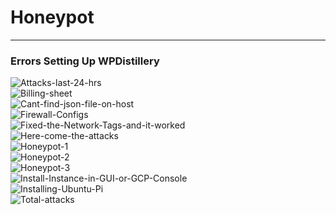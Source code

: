 # Honeypot
<hr>
<b><h3>Errors Setting Up WPDistillery</h3></b>
<img src="https://i.ibb.co/kQgZfyp/Attacks-last-24-hrs.png" alt="Attacks-last-24-hrs" border="0"></a><br>
<img src="https://i.ibb.co/vZgzRnP/Billing-sheet.png" alt="Billing-sheet" border="0"></a><br>
<img src="https://i.ibb.co/3WdJcKX/Cant-find-json-file-on-host.png" alt="Cant-find-json-file-on-host" border="0"></a><br>
<img src="https://i.ibb.co/kMBCMQX/Firewall-Configs.png" alt="Firewall-Configs" border="0"></a><br>
<img src="https://i.ibb.co/hWPXwdG/Fixed-the-Network-Tags-and-it-worked.png" alt="Fixed-the-Network-Tags-and-it-worked" border="0"></a><br>
<img src="https://i.ibb.co/0BFTqjT/Here-come-the-attacks.png" alt="Here-come-the-attacks" border="0"></a><br>
<img src="https://i.ibb.co/Jsj8XH1/Honeypot-1.png" alt="Honeypot-1" border="0"></a><br>
<img src="https://i.ibb.co/BN42xL3/Honeypot-2.png" alt="Honeypot-2" border="0"></a><br>
<img src="https://i.ibb.co/VtCnLN6/Honeypot-3.png" alt="Honeypot-3" border="0"></a><br>
<img src="https://i.ibb.co/JC2pkhN/Install-Instance-in-GUI-or-GCP-Console.png" alt="Install-Instance-in-GUI-or-GCP-Console" border="0"></a><br>
<img src="https://i.ibb.co/VvCnbKw/Installing-Ubuntu-Pi.png" alt="Installing-Ubuntu-Pi" border="0"></a><br>
<img src="https://i.ibb.co/B6qYzcj/Total-attacks.png" alt="Total-attacks" border="0"></a><br>
